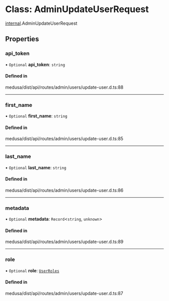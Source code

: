 # Class: AdminUpdateUserRequest

[internal](../modules/internal-32.md).AdminUpdateUserRequest

## Properties

### api\_token

• `Optional` **api\_token**: `string`

#### Defined in

medusa/dist/api/routes/admin/users/update-user.d.ts:88

___

### first\_name

• `Optional` **first\_name**: `string`

#### Defined in

medusa/dist/api/routes/admin/users/update-user.d.ts:85

___

### last\_name

• `Optional` **last\_name**: `string`

#### Defined in

medusa/dist/api/routes/admin/users/update-user.d.ts:86

___

### metadata

• `Optional` **metadata**: `Record`<`string`, `unknown`\>

#### Defined in

medusa/dist/api/routes/admin/users/update-user.d.ts:89

___

### role

• `Optional` **role**: [`UserRoles`](../enums/internal-1.UserRoles.md)

#### Defined in

medusa/dist/api/routes/admin/users/update-user.d.ts:87
